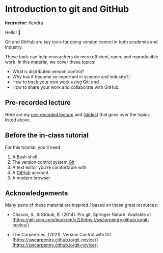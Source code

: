 # Introduction to git and GitHub

**Instructor:** Kendra

Hello! 👋

Git and GitHub are key tools for doing version control in both academia and industry.

These tools can help researchers do more efficient, open, and reproducible work.
In this material, we cover these topics:

* What is distributed version control?
* Why has it become so important in science and industry?;
* How to track your own work using Git; and
* How to share your work and collaborate with GitHub.

## Pre-recorded lecture

Here are my [pre-recorded lecture](https://youtu.be/b0ETTTKfu2Y)
and ([slides](???)) that goes over the topics listed above.

## Before the in-class tutorial

For this tutorial, you'll need

1. A Bash shell
2. The version control system [Git](https://git-scm.com/)
3. A text editor you’re comfortable with
4. A [GitHub](https://github.com/) account.
5. A modern browser

## Acknowledgements

Many parts of these material are inspired / based on these great resources:

- Chacon, S., & Straub, B. (2014). Pro git. Springer Nature.
  Available at [https://git-scm.com/book/en/v2](https://swcarpentry.github.io/git-novice/)

-  The Carpentries. (2021). Version Control with Git.
  [https://swcarpentry.github.io/git-novice/](https://swcarpentry.github.io/git-novice/)
